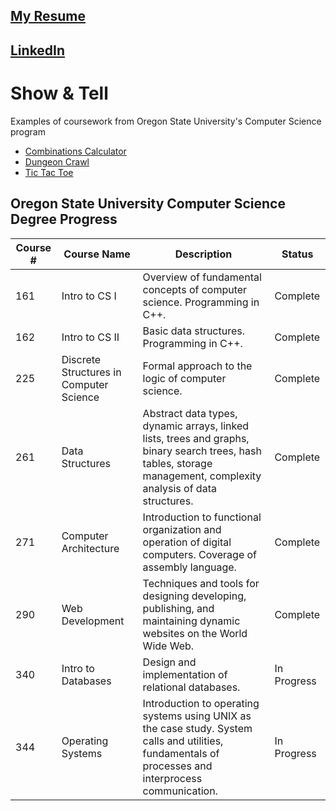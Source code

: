 ## [My Resume](https://github.com/kenny-n/showcase/raw/master/resume.pdf)

## [LinkedIn](https://www.linkedin.com/in/ken-ngo/)

# Show & Tell
Examples of coursework from Oregon State University's Computer Science program

- [Combinations Calculator](https://github.com/kenny-n/showcase/tree/master/CombinationsCalc)
- [Dungeon Crawl](https://github.com/kenny-n/showcase/tree/master/DungeonCrawl)
- [Tic Tac Toe](https://github.com/kenny-n/showcase/tree/master/TicTacToe)


## Oregon State University Computer Science Degree Progress
| Course # | Course Name | Description | Status
|--|--|--|--|
| 161 | Intro to CS I | Overview of fundamental concepts of computer science. Programming in C++. | Complete |
| 162 | Intro to CS II | Basic data structures. Programming in C++. | Complete |
| 225 | Discrete Structures in Computer Science| Formal approach to the logic of computer science. | Complete |
| 261 | Data Structures | Abstract data types, dynamic arrays, linked lists, trees and graphs, binary search trees, hash tables, storage management, complexity analysis of data structures.  | Complete |
| 271 | Computer Architecture | Introduction to functional organization and operation of digital computers. Coverage of assembly language. | Complete |
| 290 | Web Development | Techniques and tools for designing developing, publishing, and maintaining dynamic websites on the World Wide Web. | Complete |
| 340 | Intro to Databases | Design and implementation of relational databases. | In Progress |
| 344 | Operating Systems | Introduction to operating systems using UNIX as the case study. System calls and utilities, fundamentals of processes and interprocess communication. | In Progress |


